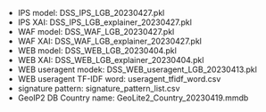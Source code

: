- IPS model: DSS_IPS_LGB_20230427.pkl
- IPS XAI: DSS_IPS_LGB_explainer_20230427.pkl
- WAF model: DSS_WAF_LGB_20230427.pkl
- WAF XAI: DSS_WAF_LGB_explainer_20230427.pkl
- WEB model: DSS_WEB_LGB_20230404.pkl
- WEB XAI: DSS_WEB_LGB_explainer_20230404.pkl
- WEB useragent modek: DSS_WEB_useragent_LGB_20230413.pkl
- WEB useragent TF-IDF word: useragent_tfidf_word.csv
- signature pattern: signature_pattern_list.csv
- GeoIP2 DB Country name: GeoLite2_Country_20230419.mmdb
